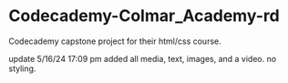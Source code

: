 # Codecademy-Colmar_Academy-rd

Codecademy capstone project for their html/css course. 

update 5/16/24 17:09 pm
    added all media, text, images, and a video. no styling. 